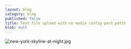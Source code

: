 ```yaml
---
layout: blog
category: blog
published: false
title: Test file upload with no media config post patch
blob: null
---
```


![new-york-skyline-at-night.jpg]({{site.baseurl}}/_posts/new-york-skyline-at-night.jpg)
